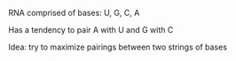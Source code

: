 RNA comprised of bases: U, G, C, A

Has a tendency to pair A with U and G with C

Idea: try to maximize pairings between two strings of bases